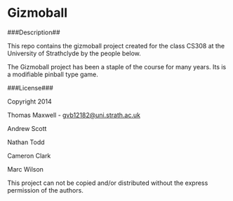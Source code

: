 Gizmoball
=========

###Description##

This repo contains the gizmoball project created for the class CS308 at the University of Strathclyde by the people below. 

The Gizmoball project has been a staple of the course for many years. Its is a modifiable pinball type game.


###License###

Copyright 2014 


Thomas Maxwell		-	gvb12182@uni.strath.ac.uk

Andrew Scott

Nathan Todd

Cameron Clark

Marc Wilson


This project can not be copied and/or distributed without the express permission of the authors.
